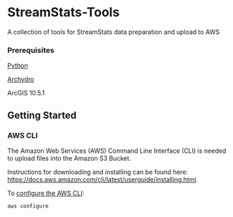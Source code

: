 # StreamStats-Tools
A collection of tools for StreamStats data preparation and upload to AWS

### Prerequisites

[Python](https://www.python.org/downloads/)

[Archydro](http://downloads.esri.com/archydro/archydro/)

ArcGIS 10.5.1

## Getting Started 

### AWS CLI

The Amazon Web Services (AWS) Command Line Interface (CLI) is needed to upload files into the Amazon S3 Bucket.  

Instructions for downloading and installing can be found here: https://docs.aws.amazon.com/cli/latest/userguide/installing.html.

To [configure the AWS CLI](https://docs.aws.amazon.com/cli/latest/userguide/cli-chap-getting-started.html):
```
aws configure
```